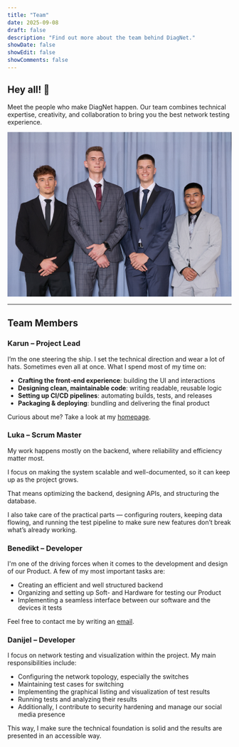 ```yaml
---
title: "Team"
date: 2025-09-08
draft: false
description: "Find out more about the team behind DiagNet."
showDate: false
showEdit: false
showComments: false
---
```


## Hey all! 👋

Meet the people who make DiagNet happen. Our team combines technical expertise,
creativity, and collaboration to bring you the best network testing experience.

![Team photo showing Danijel, Benedikt, Luka, and Karun from left to right](team.jpg "From left to right: Danijel, Benedikt, Luka, Karun")

---

## Team Members

### Karun – Project Lead

I’m the one steering the ship. I set the technical direction and wear a lot of
hats. Sometimes even all at once. What I spend most of my time on:

- **Crafting the front‑end experience**: building the UI and interactions
- **Designing clean, maintainable code**: writing readable, reusable logic
- **Setting up CI/CD pipelines**: automating builds, tests, and releases
- **Packaging & deploying**: bundling and delivering the final product

Curious about me? Take a look at my [homepage](https://karun.sndh.dev).

### Luka – Scrum Master

My work happens mostly on the backend, where reliability and efficiency matter
most.

I focus on making the system scalable and well-documented, so it can keep up as
the project grows.

That means optimizing the backend, designing APIs, and structuring the database.

I also take care of the practical parts — configuring routers, keeping data
flowing, and running the test pipeline to make sure new features don’t break
what’s already working.

### Benedikt – Developer

I'm one of the driving forces when it comes to the development and design of
our Product.
A few of my most important tasks are:

- Creating an efficient and well structured backend
- Organizing and setting up Soft- and Hardware for testing our Product
- Implementing a seamless interface between our software and the devices it
  tests

Feel free to contact me by writing an
[email](mailto:benedikt.theuretzbachner@htl.rennweg.at).

### Danijel – Developer

I focus on network testing and visualization within the project.
My main responsibilities include:

- Configuring the network topology, especially the switches
- Maintaining test cases for switching
- Implementing the graphical listing and visualization of test results
- Running tests and analyzing their results
- Additionally, I contribute to security hardening and manage our social media
  presence

This way, I make sure the technical foundation is solid and the results are
presented in an accessible way.
